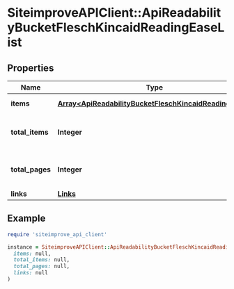# SiteimproveAPIClient::ApiReadabilityBucketFleschKincaidReadingEaseList

## Properties

| Name | Type | Description | Notes |
| ---- | ---- | ----------- | ----- |
| **items** | [**Array&lt;ApiReadabilityBucketFleschKincaidReadingEase&gt;**](ApiReadabilityBucketFleschKincaidReadingEase.md) | Set of items. |  |
| **total_items** | **Integer** | Total number of items in result set. |  |
| **total_pages** | **Integer** | Total number of pages in result set. |  |
| **links** | [**Links**](Links.md) |  | [optional] |

## Example

```ruby
require 'siteimprove_api_client'

instance = SiteimproveAPIClient::ApiReadabilityBucketFleschKincaidReadingEaseList.new(
  items: null,
  total_items: null,
  total_pages: null,
  links: null
)
```

